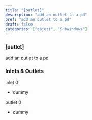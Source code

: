 ```yaml
---
title: "[outlet]"
description: "add an outlet to a pd"
bref: "add an outlet to a pd"
draft: false
categories: ["object", "Subwindows"]
---
```


### [outlet]

add an outlet to a pd

### Inlets & Outlets

inlet 0

 - dummy

outlet 0

 - dummy
 
